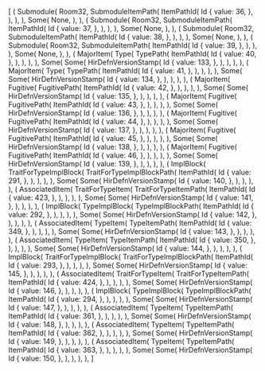 [
    (
        Submodule(
            Room32,
            SubmoduleItemPath(
                ItemPathId(
                    Id {
                        value: 36,
                    },
                ),
            ),
        ),
        Some(
            None,
        ),
    ),
    (
        Submodule(
            Room32,
            SubmoduleItemPath(
                ItemPathId(
                    Id {
                        value: 37,
                    },
                ),
            ),
        ),
        Some(
            None,
        ),
    ),
    (
        Submodule(
            Room32,
            SubmoduleItemPath(
                ItemPathId(
                    Id {
                        value: 38,
                    },
                ),
            ),
        ),
        Some(
            None,
        ),
    ),
    (
        Submodule(
            Room32,
            SubmoduleItemPath(
                ItemPathId(
                    Id {
                        value: 39,
                    },
                ),
            ),
        ),
        Some(
            None,
        ),
    ),
    (
        MajorItem(
            Type(
                TypePath(
                    ItemPathId(
                        Id {
                            value: 40,
                        },
                    ),
                ),
            ),
        ),
        Some(
            Some(
                HirDefnVersionStamp(
                    Id {
                        value: 133,
                    },
                ),
            ),
        ),
    ),
    (
        MajorItem(
            Type(
                TypePath(
                    ItemPathId(
                        Id {
                            value: 41,
                        },
                    ),
                ),
            ),
        ),
        Some(
            Some(
                HirDefnVersionStamp(
                    Id {
                        value: 134,
                    },
                ),
            ),
        ),
    ),
    (
        MajorItem(
            Fugitive(
                FugitivePath(
                    ItemPathId(
                        Id {
                            value: 42,
                        },
                    ),
                ),
            ),
        ),
        Some(
            Some(
                HirDefnVersionStamp(
                    Id {
                        value: 135,
                    },
                ),
            ),
        ),
    ),
    (
        MajorItem(
            Fugitive(
                FugitivePath(
                    ItemPathId(
                        Id {
                            value: 43,
                        },
                    ),
                ),
            ),
        ),
        Some(
            Some(
                HirDefnVersionStamp(
                    Id {
                        value: 136,
                    },
                ),
            ),
        ),
    ),
    (
        MajorItem(
            Fugitive(
                FugitivePath(
                    ItemPathId(
                        Id {
                            value: 44,
                        },
                    ),
                ),
            ),
        ),
        Some(
            Some(
                HirDefnVersionStamp(
                    Id {
                        value: 137,
                    },
                ),
            ),
        ),
    ),
    (
        MajorItem(
            Fugitive(
                FugitivePath(
                    ItemPathId(
                        Id {
                            value: 45,
                        },
                    ),
                ),
            ),
        ),
        Some(
            Some(
                HirDefnVersionStamp(
                    Id {
                        value: 138,
                    },
                ),
            ),
        ),
    ),
    (
        MajorItem(
            Fugitive(
                FugitivePath(
                    ItemPathId(
                        Id {
                            value: 46,
                        },
                    ),
                ),
            ),
        ),
        Some(
            Some(
                HirDefnVersionStamp(
                    Id {
                        value: 139,
                    },
                ),
            ),
        ),
    ),
    (
        ImplBlock(
            TraitForTypeImplBlock(
                TraitForTypeImplBlockPath(
                    ItemPathId(
                        Id {
                            value: 291,
                        },
                    ),
                ),
            ),
        ),
        Some(
            Some(
                HirDefnVersionStamp(
                    Id {
                        value: 140,
                    },
                ),
            ),
        ),
    ),
    (
        AssociatedItem(
            TraitForTypeItem(
                TraitForTypeItemPath(
                    ItemPathId(
                        Id {
                            value: 423,
                        },
                    ),
                ),
            ),
        ),
        Some(
            Some(
                HirDefnVersionStamp(
                    Id {
                        value: 141,
                    },
                ),
            ),
        ),
    ),
    (
        ImplBlock(
            TypeImplBlock(
                TypeImplBlockPath(
                    ItemPathId(
                        Id {
                            value: 292,
                        },
                    ),
                ),
            ),
        ),
        Some(
            Some(
                HirDefnVersionStamp(
                    Id {
                        value: 142,
                    },
                ),
            ),
        ),
    ),
    (
        AssociatedItem(
            TypeItem(
                TypeItemPath(
                    ItemPathId(
                        Id {
                            value: 349,
                        },
                    ),
                ),
            ),
        ),
        Some(
            Some(
                HirDefnVersionStamp(
                    Id {
                        value: 143,
                    },
                ),
            ),
        ),
    ),
    (
        AssociatedItem(
            TypeItem(
                TypeItemPath(
                    ItemPathId(
                        Id {
                            value: 350,
                        },
                    ),
                ),
            ),
        ),
        Some(
            Some(
                HirDefnVersionStamp(
                    Id {
                        value: 144,
                    },
                ),
            ),
        ),
    ),
    (
        ImplBlock(
            TraitForTypeImplBlock(
                TraitForTypeImplBlockPath(
                    ItemPathId(
                        Id {
                            value: 293,
                        },
                    ),
                ),
            ),
        ),
        Some(
            Some(
                HirDefnVersionStamp(
                    Id {
                        value: 145,
                    },
                ),
            ),
        ),
    ),
    (
        AssociatedItem(
            TraitForTypeItem(
                TraitForTypeItemPath(
                    ItemPathId(
                        Id {
                            value: 424,
                        },
                    ),
                ),
            ),
        ),
        Some(
            Some(
                HirDefnVersionStamp(
                    Id {
                        value: 146,
                    },
                ),
            ),
        ),
    ),
    (
        ImplBlock(
            TypeImplBlock(
                TypeImplBlockPath(
                    ItemPathId(
                        Id {
                            value: 294,
                        },
                    ),
                ),
            ),
        ),
        Some(
            Some(
                HirDefnVersionStamp(
                    Id {
                        value: 147,
                    },
                ),
            ),
        ),
    ),
    (
        AssociatedItem(
            TypeItem(
                TypeItemPath(
                    ItemPathId(
                        Id {
                            value: 361,
                        },
                    ),
                ),
            ),
        ),
        Some(
            Some(
                HirDefnVersionStamp(
                    Id {
                        value: 148,
                    },
                ),
            ),
        ),
    ),
    (
        AssociatedItem(
            TypeItem(
                TypeItemPath(
                    ItemPathId(
                        Id {
                            value: 362,
                        },
                    ),
                ),
            ),
        ),
        Some(
            Some(
                HirDefnVersionStamp(
                    Id {
                        value: 149,
                    },
                ),
            ),
        ),
    ),
    (
        AssociatedItem(
            TypeItem(
                TypeItemPath(
                    ItemPathId(
                        Id {
                            value: 363,
                        },
                    ),
                ),
            ),
        ),
        Some(
            Some(
                HirDefnVersionStamp(
                    Id {
                        value: 150,
                    },
                ),
            ),
        ),
    ),
]